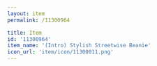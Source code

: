 ```yaml
---
layout: item
permalink: /11300964

title: Item
id: '11300964'
item_name: '(Intro) Stylish Streetwise Beanie'
icon_url: 'item/icon/11300011.png'
---
```

